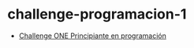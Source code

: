 # challenge-programacion-1

* [Challenge ONE Principiante en programación](https://www.aluracursos.com/challenges/challenge-one-logica/sprint01-construye-un-encriptador-texto-con-javascript)
